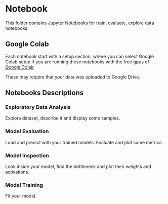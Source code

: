# Notebook

This folder contains [Jupyter Notebooks](https://jupyter.org/) for train, evaluate, explore data notebooks.

## Google Colab

Each notebook start with a setup section, where you can select Google Colab setup if you are running these notebooks with the free gpus of [Google Colab](https://colab.research.google.com/notebooks/welcome.ipynb?hl=es) 

These may require that your data was uploaded to Google Drive.

## Notebooks Descriptions

### Exploratory Data Analysis

Explore dataset, describe it and display some samples.

### Model Evaluation

Load and predict with your trained models. Evaluate and plot some metrics.

### Model Inspection

Look inside your model, find the bottleneck and plot their weights and activations.

### Model Training

Fit your model.